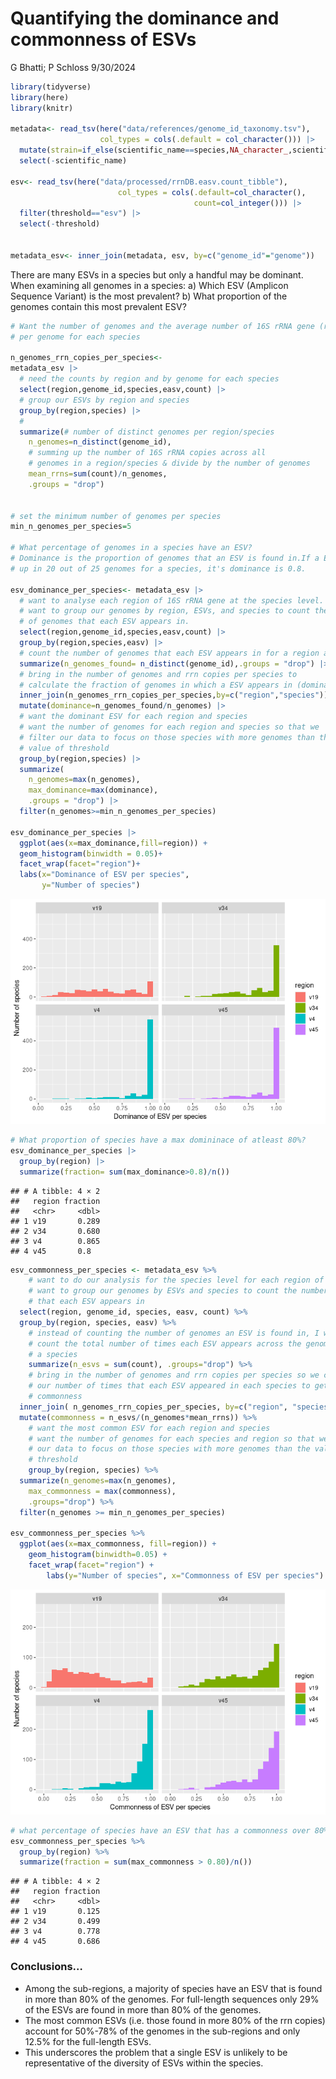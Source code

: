 Quantifying the dominance and commonness of ESVs
================
G Bhatti; P Schloss
9/30/2024

``` r
library(tidyverse)
library(here)
library(knitr)

metadata<- read_tsv(here("data/references/genome_id_taxonomy.tsv"),
                    col_types = cols(.default = col_character())) |> 
  mutate(strain=if_else(scientific_name==species,NA_character_,scientific_name)) |> 
  select(-scientific_name)

esv<- read_tsv(here("data/processed/rrnDB.easv.count_tibble"),
                        col_types = cols(.default=col_character(),
                                         count=col_integer())) |> 
  filter(threshold=="esv") |> 
  select(-threshold)


metadata_esv<- inner_join(metadata, esv, by=c("genome_id"="genome"))
```

There are many ESVs in a species but only a handful may be dominant.
When examining all genomes in a species: a) Which ESV (Amplicon Sequence
Variant) is the most prevalent? b) What proportion of the genomes
contain this most prevalent ESV?

``` r
# Want the number of genomes and the average number of 16S rRNA gene (rrn) copies  
# per genome for each species

n_genomes_rrn_copies_per_species<- 
metadata_esv |> 
  # need the counts by region and by genome for each species
  select(region,genome_id,species,easv,count) |> 
  # group our ESVs by region and species
  group_by(region,species) |> 
  # 
  summarize(# number of distinct genomes per region/species
    n_genomes=n_distinct(genome_id),
    # summing up the number of 16S rRNA copies across all 
    # genomes in a region/species & divide by the number of genomes
    mean_rrns=sum(count)/n_genomes,
    .groups = "drop") 


# set the minimum number of genomes per species
min_n_genomes_per_species=5

# What percentage of genomes in a species have an ESV? 
# Dominance is the proportion of genomes that an ESV is found in.If a ESV shows 
# up in 20 out of 25 genomes for a species, it's dominance is 0.8.

esv_dominance_per_species<- metadata_esv |>
  # want to analyse each region of 16S rRNA gene at the species level.
  # want to group our genomes by region, ESVs, and species to count the number 
  # of genomes that each ESV appears in.
  select(region,genome_id,species,easv,count) |> 
  group_by(region,species,easv) |> 
  # count the number of genomes that each ESV appears in for a region and species
  summarize(n_genomes_found= n_distinct(genome_id),.groups = "drop") |> 
  # bring in the number of genomes and rrn copies per species to 
  # calculate the fraction of genomes in which a ESV appears in (dominance).
  inner_join(n_genomes_rrn_copies_per_species,by=c("region","species")) |> 
  mutate(dominance=n_genomes_found/n_genomes) |> 
  # want the dominant ESV for each region and species 
  # want the number of genomes for each region and species so that we 
  # filter our data to focus on those species with more genomes than the
  # value of threshold
  group_by(region,species) |> 
  summarize(
    n_genomes=max(n_genomes),
    max_dominance=max(dominance),
    .groups = "drop") |> 
  filter(n_genomes>=min_n_genomes_per_species)
  
esv_dominance_per_species |> 
  ggplot(aes(x=max_dominance,fill=region)) +
  geom_histogram(binwidth = 0.05)+
  facet_wrap(facet="region")+
  labs(x="Dominance of ESV per species",
       y="Number of species")
```

![](2024-09-30-dominance-commonness-of-esvs_files/figure-gfm/unnamed-chunk-1-1.png)<!-- -->

``` r
# What proportion of species have a max domininace of atleast 80%?
esv_dominance_per_species |> 
  group_by(region) |>
  summarize(fraction= sum(max_dominance>0.8)/n())
```

    ## # A tibble: 4 × 2
    ##   region fraction
    ##   <chr>     <dbl>
    ## 1 v19       0.289
    ## 2 v34       0.680
    ## 3 v4        0.865
    ## 4 v45       0.8

``` r
esv_commonness_per_species <- metadata_esv %>%
    # want to do our analysis for the species level for each region of 16S will
    # want to group our genomes by ESVs and species to count the number of genomes
    # that each ESV appears in
  select(region, genome_id, species, easv, count) %>%
  group_by(region, species, easv) %>%
    # instead of counting the number of genomes an ESV is found in, I want to
    # count the total number of times each ESV appears across the genomes within
    # a species
    summarize(n_esvs = sum(count), .groups="drop") %>%
    # bring in the number of genomes and rrn copies per species so we can scale
    # our number of times that each ESV appeared in each species to get percent
    # commonness
  inner_join( n_genomes_rrn_copies_per_species, by=c("region", "species")) %>%
  mutate(commonness = n_esvs/(n_genomes*mean_rrns)) %>%
    # want the most common ESV for each region and species
    # want the number of genomes for each species and region so that we can filter
    # our data to focus on those species with more genomes than the value of
    # threshold
    group_by(region, species) %>%
  summarize(n_genomes=max(n_genomes),
    max_commonness = max(commonness),
    .groups="drop") %>%
  filter(n_genomes >= min_n_genomes_per_species)

esv_commonness_per_species %>%
  ggplot(aes(x=max_commonness, fill=region)) +
    geom_histogram(binwidth=0.05) +
    facet_wrap(facet="region") +
        labs(y="Number of species", x="Commonness of ESV per species")
```

![](2024-09-30-dominance-commonness-of-esvs_files/figure-gfm/unnamed-chunk-2-1.png)<!-- -->

``` r
# what percentage of species have an ESV that has a commonness over 80%
esv_commonness_per_species %>%
  group_by(region) %>%
  summarize(fraction = sum(max_commonness > 0.80)/n())
```

    ## # A tibble: 4 × 2
    ##   region fraction
    ##   <chr>     <dbl>
    ## 1 v19       0.125
    ## 2 v34       0.499
    ## 3 v4        0.778
    ## 4 v45       0.686

### Conclusions…

- Among the sub-regions, a majority of species have an ESV that is found
  in more than 80% of the genomes. For full-length sequences only 29% of
  the ESVs are found in more than 80% of the genomes.
- The most common ESVs (i.e. those found in more 80% of the rrn copies)
  account for 50%-78% of the genomes in the sub-regions and only 12.5%
  for the full-length ESVs.
- This underscores the problem that a single ESV is unlikely to be
  representative of the diversity of ESVs within the species.
